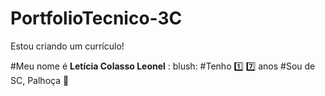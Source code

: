 # PortfolioTecnico-3C
Estou criando um currículo!

#Meu nome é **Letícia Colasso Leonel** : blush:
#Tenho :one: :seven: anos
#Sou de SC, Palhoça :round_pushpin:

